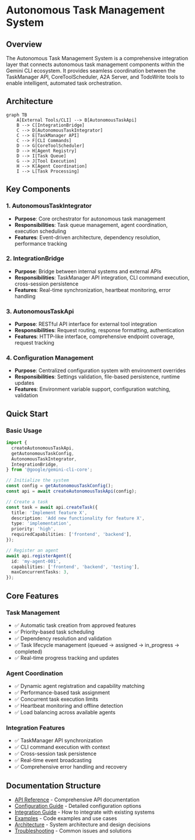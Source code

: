 # Autonomous Task Management System

## Overview

The Autonomous Task Management System is a comprehensive integration layer that connects autonomous task management components within the Gemini CLI ecosystem. It provides seamless coordination between the TaskManager API, CoreToolScheduler, A2A Server, and TodoWrite tools to enable intelligent, automated task orchestration.

## Architecture

```mermaid
graph TB
    A[External Tools/CLI] --> B[AutonomousTaskApi]
    B --> C[IntegrationBridge]
    C --> D[AutonomousTaskIntegrator]
    C --> E[TaskManager API]
    C --> F[CLI Commands]
    D --> G[CoreToolScheduler]
    D --> H[Agent Registry]
    D --> I[Task Queue]
    G --> J[Tool Execution]
    H --> K[Agent Coordination]
    I --> L[Task Processing]
```

## Key Components

### 1. AutonomousTaskIntegrator

- **Purpose**: Core orchestrator for autonomous task management
- **Responsibilities**: Task queue management, agent coordination, execution scheduling
- **Features**: Event-driven architecture, dependency resolution, performance tracking

### 2. IntegrationBridge

- **Purpose**: Bridge between internal systems and external APIs
- **Responsibilities**: TaskManager API integration, CLI command execution, cross-session persistence
- **Features**: Real-time synchronization, heartbeat monitoring, error handling

### 3. AutonomousTaskApi

- **Purpose**: RESTful API interface for external tool integration
- **Responsibilities**: Request routing, response formatting, authentication
- **Features**: HTTP-like interface, comprehensive endpoint coverage, request tracking

### 4. Configuration Management

- **Purpose**: Centralized configuration system with environment overrides
- **Responsibilities**: Settings validation, file-based persistence, runtime updates
- **Features**: Environment variable support, configuration watching, validation

## Quick Start

### Basic Usage

```typescript
import {
  createAutonomousTaskApi,
  getAutonomousTaskConfig,
  AutonomousTaskIntegrator,
  IntegrationBridge,
} from '@google/gemini-cli-core';

// Initialize the system
const config = getAutonomousTaskConfig();
const api = await createAutonomousTaskApi(config);

// Create a task
const task = await api.createTask({
  title: 'Implement feature X',
  description: 'Add new functionality for feature X',
  type: 'implementation',
  priority: 'high',
  requiredCapabilities: ['frontend', 'backend'],
});

// Register an agent
await api.registerAgent({
  id: 'my-agent-001',
  capabilities: ['frontend', 'backend', 'testing'],
  maxConcurrentTasks: 3,
});
```

## Core Features

### Task Management

- ✅ Automatic task creation from approved features
- ✅ Priority-based task scheduling
- ✅ Dependency resolution and validation
- ✅ Task lifecycle management (queued → assigned → in_progress → completed)
- ✅ Real-time progress tracking and updates

### Agent Coordination

- ✅ Dynamic agent registration and capability matching
- ✅ Performance-based task assignment
- ✅ Concurrent task execution limits
- ✅ Heartbeat monitoring and offline detection
- ✅ Load balancing across available agents

### Integration Features

- ✅ TaskManager API synchronization
- ✅ CLI command execution with context
- ✅ Cross-session task persistence
- ✅ Real-time event broadcasting
- ✅ Comprehensive error handling and recovery

## Documentation Structure

- [API Reference](./api-reference.md) - Comprehensive API documentation
- [Configuration Guide](./configuration.md) - Detailed configuration options
- [Integration Guide](./integration.md) - How to integrate with existing systems
- [Examples](./examples/) - Code examples and use cases
- [Architecture](./architecture.md) - System architecture and design decisions
- [Troubleshooting](./troubleshooting.md) - Common issues and solutions
